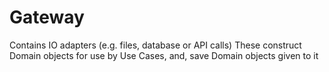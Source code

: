 # Gateway

Contains IO adapters (e.g. files, database or API calls)
These construct Domain objects for use by Use Cases, and, save Domain objects given to it